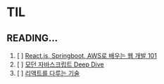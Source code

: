 # TIL

## READING...

1. [ ] [React.js, Springboot, AWS로 배우는 웹 개발 101](./react_springboot_aws/react_springboot_aws.md)
2. [ ] [모던 자바스크립트 Deep Dive](./modern_javascript_deep_dive/modern_javascript_deep_dive.md)
3. [ ] [리액트를 다루는 기술](./react_course_01/react_course_01.md)
